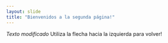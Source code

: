 ```yaml
---
layout: slide
title: "Bienvenidos a la segunda página!"
---
```

*Texto modificado*
Utiliza la flecha hacia la izquierda para volver!
